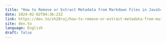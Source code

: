 ```yaml
---
title: "How to Remove or Extract Metadata from Markdown Files in JavaScript"
date: 2024-02-02T04:36:23Z
link: https://dev.to/sh20raj/how-to-remove-or-extract-metadata-from-markdown-files-in-javascript-424c?utm_medium=RSS&utm_source=news.12bit.vn
site: dev.to
language: English
draft: false
---
```

